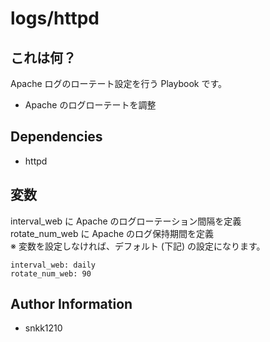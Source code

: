 logs/httpd
=========

## これは何？

Apache ログのローテート設定を行う Playbook です。

- Apache のログローテートを調整

## Dependencies

- httpd

## 変数

interval_web に Apache のログローテーション間隔を定義  
rotate_num_web に Apache のログ保持期間を定義  
※ 変数を設定しなければ、デフォルト (下記) の設定になります。

```
interval_web: daily
rotate_num_web: 90
```

Author Information
------------------

- snkk1210
